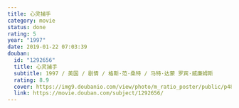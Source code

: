```yaml
---
title: 心灵捕手
category: movie
status: done
rating: 5
year: "1997"
date: 2019-01-22 07:03:39
douban:
  id: "1292656"
  title: 心灵捕手
  subtitle: 1997 / 美国 / 剧情 / 格斯·范·桑特 / 马特·达蒙 罗宾·威廉姆斯
  rating: 8.9
  cover: https://img9.doubanio.com/view/photo/m_ratio_poster/public/p480965695.jpg
  link: https://movie.douban.com/subject/1292656/
---
```


